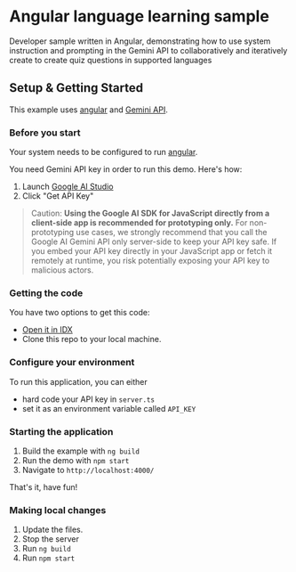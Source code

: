 # Angular language learning sample
Developer sample written in Angular, demonstrating how to use system instruction and prompting
in the Gemini API to collaboratively and iteratively create to create quiz questions in
supported languages

## Setup & Getting Started
This example uses [angular](http://angular.dev) and [Gemini API](http://ai.google.dev).

### Before you start
Your system needs to be configured to run [angular](https://angular.dev/tools/cli/setup-local#dependencies).

You need Gemini API key in order to run this demo. Here's how:
1. Launch [Google AI Studio](https://aistudio.google.com/)
1. Click "Get API Key"

> Caution: **Using the Google AI SDK for JavaScript directly from a client-side
app is recommended for prototyping only.** For non-prototyping use cases, we
strongly recommend that you call the Google AI Gemini API only server-side to
keep your API key safe. If you embed your API key directly in your JavaScript
app or fetch it remotely at runtime, you risk potentially exposing your API key
to malicious actors.

### Getting the code
You have two options to get this code:
* [Open it in IDX](https://idx.google.com/import?url=https://github.com/google-gemini/angular-language-learning-sample)
* Clone this repo to your local machine.

### Configure your environment
To run this application, you can either
* hard code your API key in `server.ts`
* set it as an environment variable called `API_KEY`


### Starting the application
1. Build the example with `ng build`
1. Run the demo with `npm start`
1. Navigate to `http://localhost:4000/`

That's it, have fun!

### Making local changes
1. Update the files.
1. Stop the server
1. Run `ng build`
1. Run `npm start`